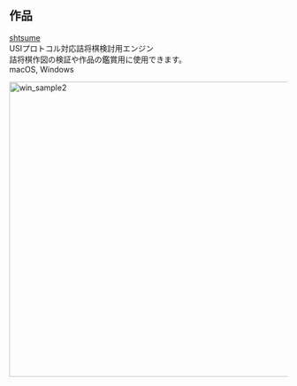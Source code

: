 ## 作品

[shtsume](https://github.com/hkijin/shtsume/releases/tag/v1.0.0)  
USIプロトコル対応詰将棋検討用エンジン  
詰将棋作図の検証や作品の鑑賞用に使用できます。  
macOS, Windows  
  
<img width="533" alt="win_sample2" src="https://user-images.githubusercontent.com/99144736/198815169-f71fa8bc-0cc1-409d-9ce2-5acb9e87f15f.PNG">
